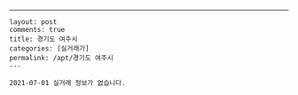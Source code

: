 ---
    layout: post
    comments: true
    title: 경기도 여주시
    categories: [실거래가]
    permalink: /apt/경기도 여주시
    ---

    2021-07-01 실거래 정보가 없습니다.

    